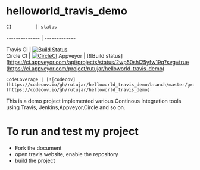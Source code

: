 # helloworld_travis_demo

    CI         | status
-------------- | -------------

Travis CI | [![Build Status](https://travis-ci.org/rutujar/helloworld_travis_demo.svg?branch=master)](https://travis-ci.org/rutujar/helloworld_travis_demo)  
 Circle CI | [![CircleCI](https://circleci.com/gh/rutujar/helloworld_travis_demo.svg?style=svg)](https://circleci.com/gh/rutujar/helloworld_travis_demo) 
 Appveyor | [![Build status](https://ci.appveyor.com/api/projects/status/2wp50shl25yfw19q?svg=true (https://ci.appveyor.com/project/rutujar/helloworld-travis-demo)


    CodeCoverage | [![codecov](https://codecov.io/gh/rutujar/helloworld_travis_demo/branch/master/graph/badge.svg)](https://codecov.io/gh/rutujar/helloworld_travis_demo)



This is a demo project implemented various Continous Integration tools using Travis, Jenkins,Appveyor,Circle and so on.

# To run and test my project
*  Fork the document 
*  open travis website, enable the repository
*  build the project


